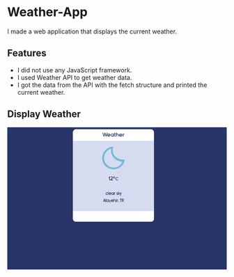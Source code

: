 # Weather-App
I made a web application that displays the current weather. 


## Features

- I did not use any JavaScript framework.
- I used Weather API to get weather data.
- I got the data from the API with the fetch structure and printed the current weather.

## Display Weather
![This is an image](/img/Weather.PNG)
